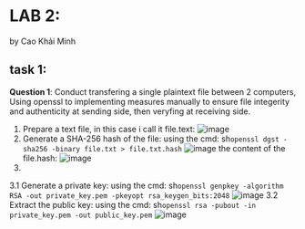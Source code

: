 # LAB 2:
by Cao Khải Minh

## task 1:
**Question 1**: 
Conduct transfering a single plaintext file between 2 computers, 
Using openssl to implementing measures manually to ensure file integerity and authenticity at sending side, 
then veryfing at receiving side.

1. Prepare a text file, in this case i call it file.text:
![image](https://github.com/user-attachments/assets/d6fa50be-19e0-4471-baa1-ad856e19c5fe)
2. Generate a SHA-256 hash of the file:
using the cmd: sh```openssl dgst -sha256 -binary file.txt > file.txt.hash```
![image](https://github.com/user-attachments/assets/a3f5f902-d4cc-42f3-8a55-725cf7f6e8f4)
the content of the file.hash:
![image](https://github.com/user-attachments/assets/8835eb0b-b54e-4b44-b325-430e09f806f8)
3.
  3.1 Generate a private key:
using the cmd: sh```openssl genpkey -algorithm RSA -out private_key.pem -pkeyopt rsa_keygen_bits:2048```
![image](https://github.com/user-attachments/assets/702b95d7-0d0a-451d-8fa2-26fd693df22c)
  3.2 Extract the public key:
using the cmd: sh```openssl rsa -pubout -in private_key.pem -out public_key.pem```
![image](https://github.com/user-attachments/assets/ebf21530-4152-4069-a9ba-456462c363fa)



 

